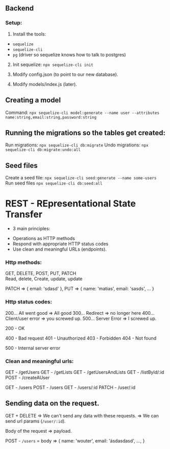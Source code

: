 ## Backend

### Setup:

1. Install the tools:

- `sequelize`
- `sequelize-cli`
- `pg` (driver so sequelize knows how to talk to postgres)

2. Init sequelize: `npx sequelize-cli init`

3. Modify config.json (to point to our new database).

4. Modify models/index.js (later).

## Creating a model

Command:
`npx sequelize-cli model:generate --name user --attributes name:string,email:string,password:string`

## Running the migrations so the tables get created:

Run migrations: `npx sequelize-cli db:migrate`
Undo migrations: `npx sequelize-cli db:migrate:undo:all`

## Seed files

Create a seed file: `npx sequelize-cli seed:generate --name some-users`
Run seed files `npx sequelize-cli db:seed:all`

# REST - REpresentational State Transfer

- 3 main principles:

* Operations as HTTP methods
* Respond with appropriate HTTP status codes
* Use clean and meaningful URLs (endpoints).

### Http methods:

GET, DELETE, POST, PUT, PATCH  
Read, delete, Create, update, update

PATCH => { email: 'sdasd' }, PUT => { name: 'matias', email: 'sasds', ... }

### Http status codes:

200... All went good => All good
300... Redirect => no longer here
400... Client/user error => you screwed up.
500... Server Error => I screwed up.

200 - OK

400 - Bad request
401 - Unauthorized
403 - Forbidden
404 - Not found

500 - Internal server error

### Clean and meaningful urls:

GET - /getUsers
GET - /getLists
GET - /getUsersAndLists
GET - /listById/:id
POST - /createAUser

GET - /users
POST - /users
GET - /users/:id
PATCH - /user/:id

## Sending data on the request.

GET + DELETE => We can't send any data with these requests.
=> We can send url params (`/user/:id`).

Body of the request => payload.

POST - `/users` = body => { name: 'wouter', email: 'ásdasdasd', ..., }
